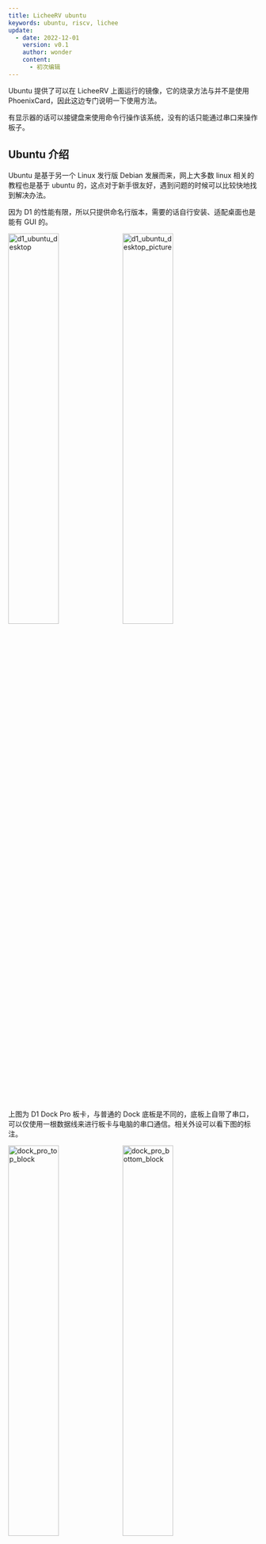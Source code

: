 ```yaml
---
title: LicheeRV ubuntu
keywords: ubuntu, riscv, lichee
update:
  - date: 2022-12-01
    version: v0.1
    author: wonder
    content:
      - 初次编辑
---
```


Ubuntu 提供了可以在 LicheeRV 上面运行的镜像，它的烧录方法与并不是使用 PhoenixCard，因此这边专门说明一下使用方法。

有显示器的话可以接键盘来使用命令行操作该系统，没有的话只能通过串口来操作板子。

## Ubuntu 介绍

Ubuntu 是基于另一个 Linux 发行版 Debian 发展而来，网上大多数 linux 相关的教程也是基于 ubuntu 的，这点对于新手很友好，遇到问题的时候可以比较快地找到解决办法。

因为 D1 的性能有限，所以只提供命名行版本，需要的话自行安装、适配桌面也是能有 GUI 的。

<img src="./../assets/RV/ubuntu/d1_ubuntu_desktop.jpg" alt="d1_ubuntu_desktop" width="45%">
<img src="./../assets/RV/ubuntu/d1_ubuntu_desktop_picture.jpg" alt="d1_ubuntu_desktop_picture" width="45%">

上图为 D1 Dock Pro 板卡，与普通的 Dock 底板是不同的，底板上自带了串口，可以仅使用一根数据线来进行板卡与电脑的串口通信。相关外设可以看下图的标注。

<img src="./../assets/RV/ubuntu/dock_pro_top_block.jpg" alt="dock_pro_top_block" width="45%">
<img src="./../assets/RV/ubuntu/dock_pro_bottom_block.jpg" alt="dock_pro_bottom_block" width="45%">

可以在官方淘宝店咨询卖家购得该板卡。

## 操作步骤

### 获取镜像

提供了百度网盘下载方式。

百度网盘: https://pan.baidu.com/s/1OrePh_HamqAuLi5T_66ScA
提取码: dock

### 软件获取

可以前往 [balenaEtcher](https://www.balena.io/etcher/) 官网下载软件或者[下载站](https://dl.sipeed.com/shareURL/others/balenaEtcher)下载，其中下载站仅提供 Windows 版本软件，其他系统想用这个软件自行前往 [balenaEtcher](https://www.balena.io/etcher/) 官网下载。

### 烧录系统

准备一张容量 8G 以上的内存卡，读写速度快一些的卡能带来更好的体验。

将 TF 卡与电脑连接起来，使用读卡器或者其他方式都可以。下图的电脑上的 TF 卡槽仅做示例，电脑上没有 TF 卡读取插槽的话依然是需要准备读卡器的。

<table>
    <tr>
        <th colspan="2"> 将 TF 卡与电脑连接 </th>
    </th>
    </tr>
    <tr>
        <td>使用读卡器来连接 TF 卡和电脑</td>
        <td>直接使用电脑上的 TF 卡插槽来连接</td>
    </tr>
    <tr>
        <td><img src="./../assets/RV/ubuntu/d1_ubuntu_sdcard_reader.jpg" alt="d1_ubuntu_sdcard_reader" ></td>
        <td><img src="./../assets/RV/ubuntu/d1_ubuntu_sdcard_computer_reader.jpg" alt="d1_ubuntu_sdcard_computer_reader" ></td>
    </tr>
</table>

打开 balenaEtcher，选择所下载的镜像文件，选择 TF 卡，点击烧录：

![d1_ubuntu_burn_image](./../assets/RV/ubuntu/d1_ubuntu_burn_image.gif)

要注意的是烧录的时候别选错了 TF 卡。

![d1_ubuntu_burn_image_sdcard_choose](./../assets/RV/ubuntu/d1_ubuntu_burn_image_sdcard_choose.png)

烧录时间有点久，烧录结束后会出现下图的提示。如果不是 Successful 的话就需要重新烧录。

![d1_ubuntu_finish_burn_image](./../assets/RV/ubuntu/d1_ubuntu_finish_burn_image.png)

## 启动系统

烧录完系统且看到 Successful 字样后，可以将 TF 卡插到板子上启动了。

![dock_pro_ubuntu](./../assets/RV/ubuntu/dock_pro_ubuntu.jpg)

使用串口可以查看启动信息，并且操作板卡。

<img src="./../assets/RV/ubuntu/d1_ubuntu_boot_opensbi.jpg" alt="d1_ubuntu_boot_opensbi"  width="45%">
<img src="./../assets/RV/ubuntu/ubuntu_boot.jpg" alt="ubuntu_boot" width="45%">

等待启动一段时间后，使用 `root` 作为用户名和密码就可以登录进板卡了，

![d1_ubuntu_login](./../assets/RV/ubuntu/d1_ubuntu_login.jpg)

## 连接 wifi

然后使用 `nmcli` 命令来连接 2.4G 无线网络。

- 查看周围的 wifi

```bash
nmcli dev wifi
```

![d1_ubuntu_wifi_scan](./../assets/RV/ubuntu/d1_ubuntu_wifi_scan.jpg)

- 使用命令行来连接 wifi，语法为 `nmcli dev wifi connect (网络名称） password (密码）`

```bash
nmcli dev wifi connect Sipeed_Guest password 12345678
```

![d1_ubuntu_wifi_connect](./../assets/RV/ubuntu/d1_ubuntu_wifi_connect.jpg)

出现 successfully 就表示连接上了，后面可以正常使用 `apt` 等软件了

![d1_ubuntu_install_tree](./../assets/RV/ubuntu/d1_ubuntu_install_tree.jpg)

## 点灯

在这个 ubuntu 系统上，我们可以向之前使用 tina 系统时一样，控制核心板上的 led 灯。相关代码和结果如下所示：

点亮板卡上的 LED :

```bash
echo 1 > /sys/class/leds/\:status/brightness
```

上面的命令中的 `:` 使用了 "\" 进行转义，不然会报错。

![d1_ubuntu_led_on](./../assets/RV/ubuntu/d1_ubuntu_led_on.jpg)

熄灭板卡上的 LED :

```bash
echo 0 > /sys/class/leds/\:status/brightness
```

![d1_ubuntu_led_off](./../assets/RV/ubuntu/d1_ubuntu_led_off.jpg)

## 结语

在 Ubuntu 官方所提供的镜像上[点我跳转](https://wiki.ubuntu.com/RISC-V/LicheeRV)，我们这边补上了 wifi 驱动免去了自行编译的麻烦。

## 常见问题

### 没有 HDMI 输出

板卡使用 ubuntu 镜像在启动时不会直接输出 HDMI， 而是会在相关的服务启动后 HDMI 屏幕在会有输出，另外部分 HDMI 屏幕不会兼容并显示出 LicheeRV HDMI 命令行。

下图是分别用串口 (ttyS0) 和 HDMI 显示器终端 (tty1) 登录 LicheeRV ubuntu 的拍照截图

![d1_ubuntu_console_hdmi](./../assets/RV/ubuntu/d1_ubuntu_console_hdmi.jpg)